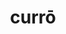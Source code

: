 ---
title: currō
meaning: to run
ch: [two, ss, ss4]
pos: verb
inf: currere
secondppstem: curr
infend: ere
conjugation: third
derivatives: occur, current, course
six: y
---